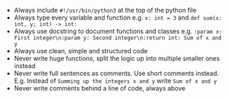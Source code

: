 - Always include `#!/usr/bin/python3` at the top of the python file
- Always type every variable and function e.g. `x: int = 3` and `def sum(x: int, y; int) -> int:`
- Always use docstring to document functions and classes e.g. `:param x: First integer\n:param y: Second integer\n:return int: Sum of x and y`
- Always use clean, simple and structured code
- Never write huge functions, split the logic up into multiple smaller ones instead
- Never write full sentences as comments. Use short comments instead. E.g. Instead of `Summing up the integers x and y` write `Sum of x and y`
- Never write comments behind a line of code, always above